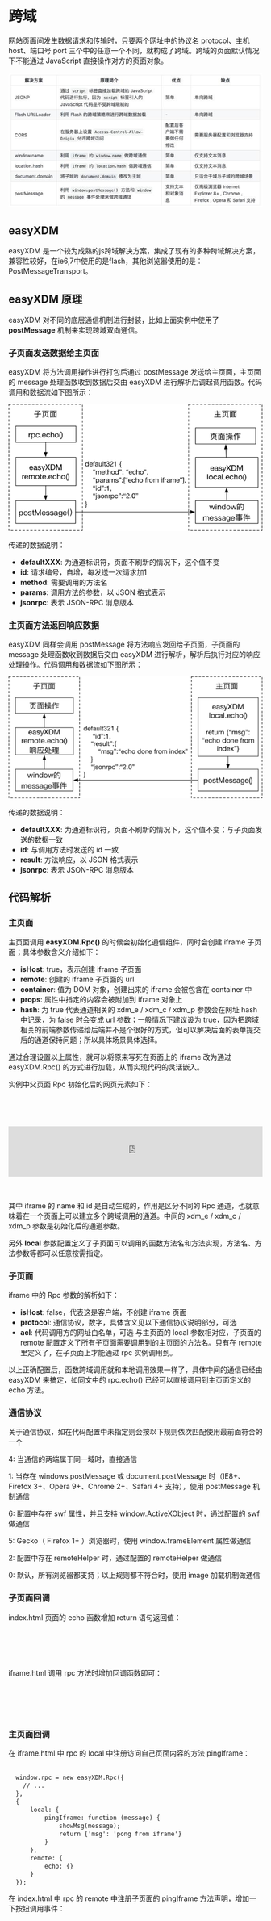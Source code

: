 # 跨域

网站页面间发生数据请求和传输时，只要两个网址中的协议名 protocol、主机 host、端口号 port 三个中的任意一个不同，就构成了跨域。跨域的页面默认情况下不能通过 JavaScript 直接操作对方的页面对象。

![主页面通信](./pic/pic.jpg)


## easyXDM

easyXDM 是一个较为成熟的js跨域解决方案，集成了现有的多种跨域解决方案，兼容性较好，在ie6,7中使用的是flash，其他浏览器使用的是：PostMessageTransport。


## easyXDM 原理
easyXDM 对不同的底层通信机制进行封装，比如上面实例中使用了 **postMessage** 机制来实现跨域双向通信。

### 子页面发送数据给主页面

easyXDM 将方法调用操作进行打包后通过 postMessage 发送给主页面，主页面的 message 处理函数收到数据后交由 easyXDM 进行解析后调起调用函数。代码调用和数据流如下图所示：

![子页面通信](./pic/pic1.jpg)

传递的数据说明：

* **defaultXXX**: 为通道标识符，页面不刷新的情况下，这个值不变
* **id**: 请求编号，自增，每发送一次请求加1
* **method**: 需要调用的方法名
* **params**: 调用方法的参数，以 JSON 格式表示
* **jsonrpc**: 表示 JSON-RPC 消息版本


### 主页面方法返回响应数据
easyXDM 同样会调用 postMessage 将方法响应发回给子页面，子页面的 message 处理函数收到数据后交由 easyXDM 进行解析，解析后执行对应的响应处理操作。代码调用和数据流如下图所示：

![主页面通信](./pic/pic2.jpg)

传递的数据说明：

* **defaultXXX**: 为通道标识符，页面不刷新的情况下，这个值不变；与子页面发送的数据一致
* **id**: 与调用方法时发送的 id 一致
* **result**: 方法响应，以 JSON 格式表示
* **jsonrpc**: 表示 JSON-RPC 消息版本


## 代码解析

### 主页面

主页面调用 **easyXDM.Rpc()** 的时候会初始化通信组件，同时会创建 iframe 子页面；具体参数含义介绍如下：

* **isHost**: true，表示创建 iframe 子页面
* **remote**: 创建的 iframe 子页面的 url
* **container**: 值为 DOM 对象，创建出来的 iframe 会被包含在 container 中
* **props**: 属性中指定的内容会被附加到 iframe 对象上
* **hash**: 为 true 代表通道相关的 xdm_e / xdm_c / xdm_p 参数会在网址 hash 中记录，为 false 时会变成 url 参数；一般情况下建议设为 true，因为把跨域相关的前端参数传递给后端并不是个很好的方式，但可以解决后面的表单提交后的通道保持问题；所以具体场景具体选择。

通过合理设置以上属性，就可以将原来写死在页面上的 iframe 改为通过 easyXDM.Rpc() 的方式进行加载，从而实现代码的灵活嵌入。

实例中父页面 Rpc 初始化后的网页元素如下：

<pre><code>
  <div class="container">
    <iframe 
      name="easyXDM_default5341_provider"
      id="easyXDM_default5341_provider"
      frameborder="0"
      scrolling="no"
      src="http://localhost:3001/iframe.html#xdm_e=http%3A%2F%2Flocalhost%3A3000&amp;xdm_c=default5341&amp;xdm_p=1" 
      style="width: 100%; height: 100px;">
    </iframe>
  </div>
</code></pre>

其中 iframe 的 name 和 id 是自动生成的，作用是区分不同的 Rpc 通道，也就意味着在一个页面上可以建立多个跨域调用的通道。中间的 xdm_e / xdm_c / xdm_p 参数是初始化后的通道参数。

另外 **local** 参数配置定义了子页面可以调用的函数方法名和方法实现，方法名、方法参数等都可以任意按需指定。


### 子页面

iframe 中的 Rpc 参数的解析如下：

* **isHost**: false，代表这是客户端，不创建 iframe 页面
* **protocol**: 通信协议，数字，具体含义见以下通信协议说明部分，可选
* **acl**: 代码调用方的网址白名单，可选
与主页面的 local 参数相对应，子页面的 remote 配置定义了所有子页面需要调用到的主页面的方法名。只有在 remote 里定义了，在子页面上才能通过 rpc 实例调用到。

以上正确配置后，函数跨域调用就和本地调用效果一样了，具体中间的通信已经由 easyXDM 来搞定，如同文中的 rpc.echo() 已经可以直接调用到主页面定义的 echo 方法。


### 通信协议

关于通信协议，如在代码配置中未指定则会按以下规则依次匹配使用最前面符合的一个

4: 当通信的两端属于同一域时，直接通信

1: 当存在 windows.postMessage 或 document.postMessage 时（IE8+、Firefox 3+、Opera 9+、Chrome 2+、Safari 4+ 支持），使用 postMessage 机制通信

6: 配置中存在 swf 属性，并且支持 window.ActiveXObject 时，通过配置的 swf 做通信

5: Gecko（ Firefox 1+ ）浏览器时，使用 window.frameElement 属性做通信

2: 配置中存在 remoteHelper 时，通过配置的 remoteHelper 做通信

0: 默认，所有浏览器都支持；以上规则都不符合时，使用 image 加载机制做通信


### 子页面回调

index.html 页面的 echo 函数增加 return 语句返回值：

<pre><code>
  <script>
    new easyXDM.Rpc({
      // ...
    },
    {
      local: {
          echo: function (msg) {
              document.getElementById('output').innerHTML += "<p>"+ msg + "</p>";
              return {'msg': 'echo done from index'};
          }
      },
      remote: {}
    });
</script>
</code></pre>


iframe.html 调用 rpc 方法时增加回调函数即可：
<pre><code>
  <script>
    // ...
    document.getElementById('btn').onclick = function () {
        rpc.echo('echo from iframe', function (response) {
            showMsg(response.msg);
        }, function (errorObj) {
            alert('error');
        });
    };
  </script>
</code></pre>


### 主页面回调

在 iframe.html 中 rpc 的 local 中注册访问自己页面内容的方法 pingIframe：

<pre><code>
  window.rpc = new easyXDM.Rpc({
    // ...
  },
  {
      local: {
          pingIframe: function (message) {
              showMsg(message);
              return {'msg': 'pong from iframe'}
          }
      },
      remote: {
          echo: {}
      }
  });
</code></pre>


在 index.html 中 rpc 的 remote 中注册子页面的 pingIframe 方法声明，增加一下按钮调用事件：

<pre><code>
  <script>
    // ...
    var rpc = new easyXDM.Rpc({
        // ...
    },
    {
        local: {
            // ...
        },
        remote: {
            pingIframe: {}
        }
    });

    document.getElementById('btn').onclick = function () {
        rpc.pingIframe('ping from index', function(response){
            showMsg(response.msg);
        }, function(errorObj){
            alert('error');
        });
    };
  </script>
</code></pre>


